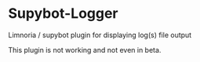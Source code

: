 Supybot-Logger
==============

Limnoria / supybot plugin for displaying log(s) file output

This plugin is not working and not even in beta.
